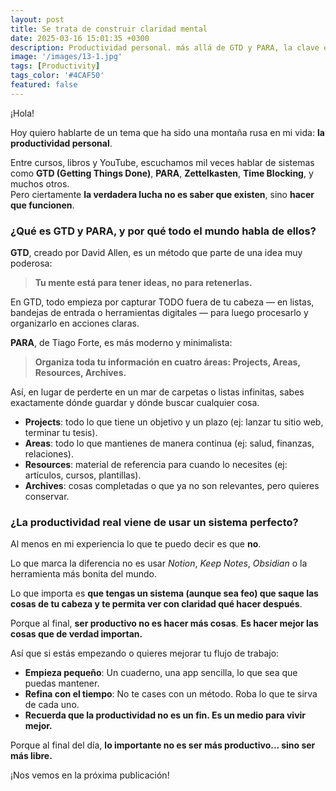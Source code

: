 ```yaml
---
layout: post
title: Se trata de construir claridad mental
date: 2025-03-16 15:01:35 +0300
description: Productividad personal. más allá de GTD y PARA, la clave es un sistema simple y vivo que libere tu mente. ¡Menos hacer, mejor hacer!
image: '/images/13-1.jpg'
tags: [Productivity]
tags_color: '#4CAF50'
featured: false
---
```


¡Hola!  

Hoy quiero hablarte de un tema que ha sido una montaña rusa en mi vida: **la productividad personal**.

Entre cursos, libros y YouTube, escuchamos mil veces hablar de sistemas como **GTD (Getting Things Done)**, **PARA**, **Zettelkasten**, **Time Blocking**, y muchos otros.  
Pero ciertamente **la verdadera lucha no es saber que existen**, sino **hacer que funcionen**.

### ¿Qué es GTD y PARA, y por qué todo el mundo habla de ellos?

**GTD**, creado por David Allen, es un método que parte de una idea muy poderosa:  
> **Tu mente está para tener ideas, no para retenerlas.**

En GTD, todo empieza por capturar TODO fuera de tu cabeza — en listas, bandejas de entrada o herramientas digitales — para luego procesarlo y organizarlo en acciones claras.

**PARA**, de Tiago Forte, es más moderno y minimalista:  
> **Organiza toda tu información en cuatro áreas: Projects, Areas, Resources, Archives.**

Así, en lugar de perderte en un mar de carpetas o listas infinitas, sabes exactamente dónde guardar y dónde buscar cualquier cosa.

- **Projects**: todo lo que tiene un objetivo y un plazo (ej: lanzar tu sitio web, terminar tu tesis).
- **Areas**: todo lo que mantienes de manera continua (ej: salud, finanzas, relaciones).
- **Resources**: material de referencia para cuando lo necesites (ej: artículos, cursos, plantillas).
- **Archives**: cosas completadas o que ya no son relevantes, pero quieres conservar.

### ¿La productividad real viene de usar un sistema perfecto?

Al menos en mi experiencia lo que te puedo decir es que **no**.  

Lo que marca la diferencia no es usar *Notion*, *Keep Notes*, *Obsidian* o la herramienta más bonita del mundo.  

Lo que importa es **que tengas un sistema (aunque sea feo) que saque las cosas de tu cabeza y te permita ver con claridad qué hacer después**.

Porque al final, **ser productivo no es hacer más cosas**.  **Es hacer mejor las cosas que de verdad importan.**


Así que si estás empezando o quieres mejorar tu flujo de trabajo:
- **Empieza pequeño**: Un cuaderno, una app sencilla, lo que sea que puedas mantener.
- **Refina con el tiempo**: No te cases con un método. Roba lo que te sirva de cada uno.
- **Recuerda que la productividad no es un fin. Es un medio para vivir mejor.**

Porque al final del día, **lo importante no es ser más productivo... sino ser más libre.**

¡Nos vemos en la próxima publicación! 

